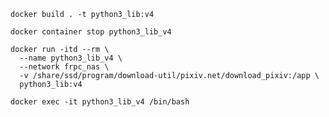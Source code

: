 ```shell
docker build . -t python3_lib:v4
```

```shell
docker container stop python3_lib_v4

docker run -itd --rm \
  --name python3_lib_v4 \
  --network frpc_nas \
  -v /share/ssd/program/download-util/pixiv.net/download_pixiv:/app \
  python3_lib:v4
```

```shell
docker exec -it python3_lib_v4 /bin/bash
```












